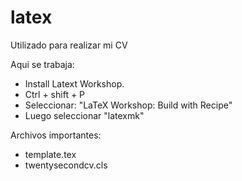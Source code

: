 # latex
Utilizado para realizar mi CV

Aqui se trabaja:
- Install Latext Workshop.
- Ctrl + shift + P
- Seleccionar: "LaTeX Workshop: Build with Recipe"
- Luego seleccionar "latexmk"

Archivos importantes:
- template.tex
- twentysecondcv.cls

